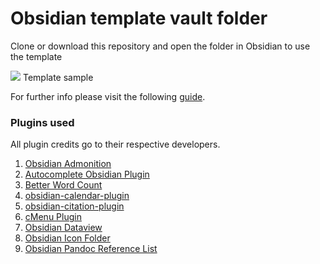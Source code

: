 # Obsidian template vault folder

Clone or download this repository and open the folder in Obsidian to use the template

![](https://one-carat-blog.netlify.app/posts/obsidian_zotero/images/vault_folder.png)
Template sample

For further info please visit the following [guide](https://one-carat-blog.netlify.app/posts/obsidian_zotero/).

### Plugins used

All plugin credits go to their respective developers. 

1.    [Obsidian Admonition](https://github.com/valentine195/obsidian-admonition)
2.    [Autocomplete Obsidian Plugin](https://github.com/yeboster/autocomplete-obsidian)
3.    [Better Word Count](https://github.com/lukeleppan/better-word-count)
4.    [obsidian-calendar-plugin](https://github.com/liamcain/obsidian-calendar-plugin)
5.    [obsidian-citation-plugin](https://github.com/hans/obsidian-citation-plugin)
6.    [cMenu Plugin](https://github.com/chetachiezikeuzor/cMenu-Plugin)
7.    [Obsidian Dataview](https://github.com/blacksmithgu/obsidian-dataview)
8.    [Obsidian Icon Folder](https://github.com/FlorianWoelki/obsidian-icon-folder)
9.    [Obsidian Pandoc Reference List](https://github.com/mgmeyers/obsidian-pandoc-reference-list)

